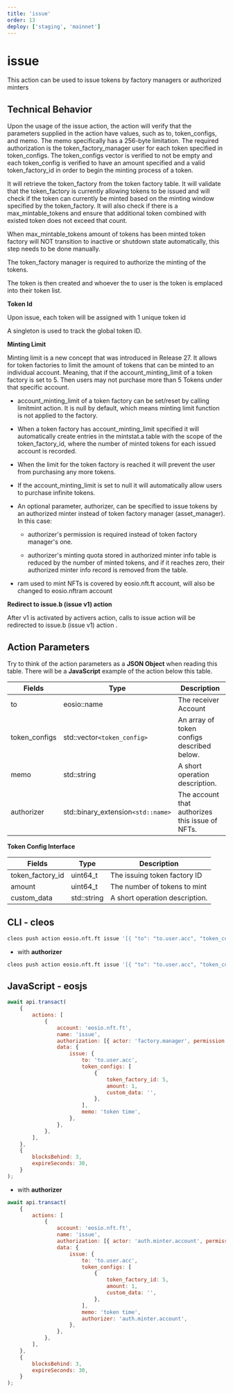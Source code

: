 ```yaml
---
title: 'issue'
order: 13
deploy: ['staging', 'mainnet']
---
```


# issue

This action can be used to issue tokens by factory managers or authorized minters

## Technical Behavior

Upon the usage of the issue action, the action will verify that the parameters supplied in the action have values, such as to, token_configs, and memo. The memo specifically has a 256-byte limitation. The required authorization is the token_factory_manager user for each token specified in token_configs. The token_configs vector is verified to not be empty and each token_config is verified to have an amount specified and a valid token_factory_id in order to begin the minting process of a token.

It will retrieve the token_factory from the token factory table. It will validate that the token_factory is currently allowing tokens to be issued and will check if the token can currently be minted based on the minting window specified by the token_factory. It will also check if there is a max_mintable_tokens and ensure that additional token combined with existed token does not exceed that count.

When max_mintable_tokens amount of tokens has been minted token factory will NOT transition to inactive or shutdown state automatically, this step needs to be done manually.

The token_factory manager is required to authorize the minting of the tokens.

The token is then created and whoever the to user is the token is emplaced into their token list.

**Token Id**

Upon issue, each token will be assigned with 1 unique token id

A singleton is used to track the global token ID.

**Minting Limit**

Minting limit is a new concept that was introduced in Release 27. It allows for token factories to limit the amount of tokens that can be minted to an individual account. Meaning, that if the account_minting_limit of a token factory is set to 5. Then users may not purchase more than 5 Tokens under that specific account.

-   account_minting_limit of a token factory can be set/reset by calling limitmint action. It is null by default, which means minting limit function is not applied to the factory.

-   When a token factory has account_minting_limit specified it will automatically create entries in the mintstat.a table with the scope of the token_factory_id, where the number of minted tokens for each issued account is recorded.

-   When the limit for the token factory is reached it will prevent the user from purchasing any more tokens.

-   If the account_minting_limit is set to null it will automatically allow users to purchase infinite tokens.

-   An optional parameter, authorizer, can be specified to issue tokens by an authorized minter instead of token factory manager (asset_manager).
    In this case:

    -   authorizer's permission is required instead of token factory manager's one.

    -   authorizer's minting quota stored in authorized minter info table is reduced by the number of minted tokens, and if it reaches zero, their authorized minter info record is removed from the table.

-   ram used to mint NFTs is covered by eosio.nft.ft account, will also be changed to eosio.nftram account

**Redirect to issue.b (issue v1) action**

After v1 is activated by activers action, calls to issue action will be redirected to issue.b (issue v1) action .

## Action Parameters

Try to think of the action parameters as a **JSON Object** when reading this table. There will be a **JavaScript** example of the action below this table.

| Fields        | Type                               | Description                                     |
| ------------- | ---------------------------------- | ----------------------------------------------- |
| to            | eosio::name                        | The receiver Account                            |
| token_configs | std::vector`<token_config>`        | An array of token configs described below.      |
| memo          | std::string                        | A short operation description.                  |
| authorizer    | std::binary_extension`<std::name>` | The account that authorizes this issue of NFTs. |

**Token Config Interface**

| Fields           | Type        | Description                    |
| ---------------- | ----------- | ------------------------------ |
| token_factory_id | uint64_t    | The issuing token factory ID   |
| amount           | uint64_t    | The number of tokens to mint   |
| custom_data      | std::string | A short operation description. |

## CLI - cleos

```bash
cleos push action eosio.nft.ft issue '[{ "to": "to.user.acc", "token_configs": [{"token_factory_id": 5, "amount": 1, "custom_data": ""}], "memo": "token time" }]' -p factory.manager@active
```

-   with **authorizer**

```bash
cleos push action eosio.nft.ft issue '[{ "to": "to.user.acc", "token_configs": [{"token_factory_id": 2, "amount": 1, "custom_data": ""}], "memo": "token time", "authorizer": "auth.minter.account" }]' -p auth.minter.account@active
```

## JavaScript - eosjs

```js
await api.transact(
    {
        actions: [
            {
                account: 'eosio.nft.ft',
                name: 'issue',
                authorization: [{ actor: 'factory.manager', permission: 'active' }],
                data: {
                    issue: {
                        to: 'to.user.acc',
                        token_configs: [
                            {
                                token_factory_id: 5,
                                amount: 1,
                                custom_data: '',
                            },
                        ],
                        memo: 'token time',
                    },
                },
            },
        ],
    },
    {
        blocksBehind: 3,
        expireSeconds: 30,
    }
);
```

-   with **authorizer**

```js
await api.transact(
    {
        actions: [
            {
                account: 'eosio.nft.ft',
                name: 'issue',
                authorization: [{ actor: 'auth.minter.account', permission: 'active' }],
                data: {
                    issue: {
                        to: 'to.user.acc',
                        token_configs: [
                            {
                                token_factory_id: 5,
                                amount: 1,
                                custom_data: '',
                            },
                        ],
                        memo: 'token time',
                        authorizer: 'auth.minter.account',
                    },
                },
            },
        ],
    },
    {
        blocksBehind: 3,
        expireSeconds: 30,
    }
);
```
